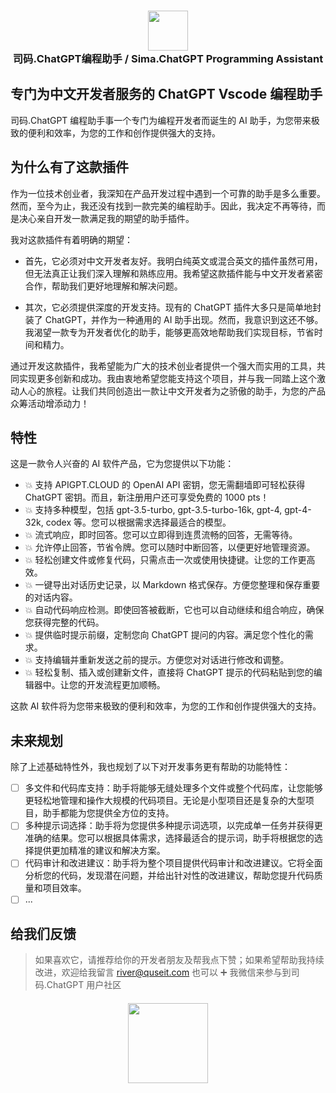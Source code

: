 <h3 align="center"><img src="https://sima.chat/ai-logo.png" height="64"><br>司码.ChatGPT编程助手 / Sima.ChatGPT Programming Assistant</h3>

## 专门为中文开发者服务的 ChatGPT Vscode 编程助手

司码.ChatGPT 编程助手事一个专门为编程开发者而诞生的 AI 助手，为您带来极致的便利和效率，为您的工作和创作提供强大的支持。

## 为什么有了这款插件

作为一位技术创业者，我深知在产品开发过程中遇到一个可靠的助手是多么重要。然而，至今为止，我还没有找到一款完美的编程助手。因此，我决定不再等待，而是决心亲自开发一款满足我的期望的助手插件。

我对这款插件有着明确的期望：

- 首先，它必须对中文开发者友好。我明白纯英文或混合英文的插件虽然可用，但无法真正让我们深入理解和熟练应用。我希望这款插件能与中文开发者紧密合作，帮助我们更好地理解和解决问题。

- 其次，它必须提供深度的开发支持。现有的 ChatGPT 插件大多只是简单地封装了 ChatGPT，并作为一种通用的 AI 助手出现。然而，我意识到这还不够。我渴望一款专为开发者优化的助手，能够更高效地帮助我们实现目标，节省时间和精力。

通过开发这款插件，我希望能为广大的技术创业者提供一个强大而实用的工具，共同实现更多创新和成功。我由衷地希望您能支持这个项目，并与我一同踏上这个激动人心的旅程。让我们共同创造出一款让中文开发者为之骄傲的助手，为您的产品众筹活动增添动力！

## 特性

这是一款令人兴奋的 AI 软件产品，它为您提供以下功能：

- 💥 支持 APIGPT.CLOUD 的 OpenAI API 密钥，您无需翻墙即可轻松获得 ChatGPT 密钥。而且，新注册用户还可享受免费的 1000 pts！
- 💥 支持多种模型，包括 gpt-3.5-turbo, gpt-3.5-turbo-16k, gpt-4, gpt-4-32k, codex 等。您可以根据需求选择最适合的模型。
- 💥 流式响应，即时回答。您可以立即得到连贯流畅的回答，无需等待。
- 💥 允许停止回答，节省令牌。您可以随时中断回答，以便更好地管理资源。
- 💥 轻松创建文件或修复代码，只需点击一次或使用快捷键。让您的工作更高效。
- 💥 一键导出对话历史记录，以 Markdown 格式保存。方便您整理和保存重要的对话内容。
- 💥 自动代码响应检测。即使回答被截断，它也可以自动继续和组合响应，确保您获得完整的代码。
- 💥 提供临时提示前缀，定制您向 ChatGPT 提问的内容。满足您个性化的需求。
- 💥 支持编辑并重新发送之前的提示。方便您对对话进行修改和调整。
- 💥 轻松复制、插入或创建新文件，直接将 ChatGPT 提示的代码粘贴到您的编辑器中。让您的开发流程更加顺畅。

这款 AI 软件将为您带来极致的便利和效率，为您的工作和创作提供强大的支持。

## 未来规划

除了上述基础特性外，我也规划了以下对开发事务更有帮助的功能特性：

- [ ] 多文件和代码库支持：助手将能够无缝处理多个文件或整个代码库，让您能够更轻松地管理和操作大规模的代码项目。无论是小型项目还是复杂的大型项目，助手都能为您提供全方位的支持。
- [ ] 多种提示词选择：助手将为您提供多种提示词选项，以完成单一任务并获得更准确的结果。您可以根据具体需求，选择最适合的提示词，助手将根据您的选择提供更加精准的建议和解决方案。
- [ ] 代码审计和改进建议：助手将为整个项目提供代码审计和改进建议。它将全面分析您的代码，发现潜在问题，并给出针对性的改进建议，帮助您提升代码质量和项目效率。
- [ ] ...

## 给我们反馈

> 如果喜欢它，请推荐给你的开发者朋友及帮我点下赞；如果希望帮助我持续改进，欢迎给我留言 river@quseit.com
> 也可以 ➕ 我微信来参与到司码.ChatGPT 用户社区

<h4 align="center"><img src="https://sima.chat/contact.png" height="128"></h4>
